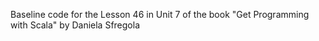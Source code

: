 Baseline code for the Lesson 46 in Unit 7 of the book "Get Programming with Scala" by Daniela Sfregola
